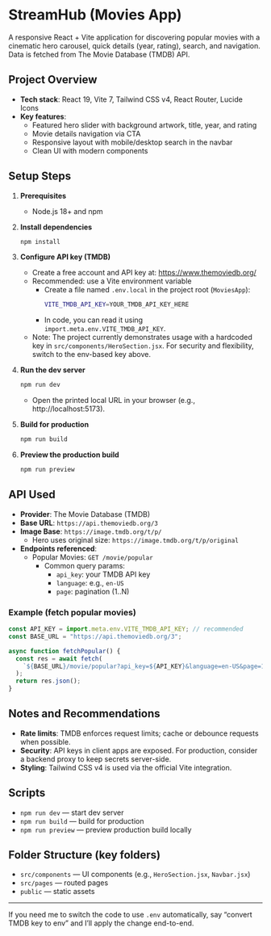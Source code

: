 # StreamHub (Movies App)

A responsive React + Vite application for discovering popular movies with a cinematic hero carousel, quick details (year, rating), search, and navigation. Data is fetched from The Movie Database (TMDB) API.

## Project Overview

- **Tech stack**: React 19, Vite 7, Tailwind CSS v4, React Router, Lucide Icons
- **Key features**:
  - Featured hero slider with background artwork, title, year, and rating
  - Movie details navigation via CTA
  - Responsive layout with mobile/desktop search in the navbar
  - Clean UI with modern components

## Setup Steps

1. **Prerequisites**

   - Node.js 18+ and npm

2. **Install dependencies**

   ```bash
   npm install
   ```

3. **Configure API key (TMDB)**

   - Create a free account and API key at: https://www.themoviedb.org/
   - Recommended: use a Vite environment variable
     - Create a file named `.env.local` in the project root (`MoviesApp`):
       ```bash
       VITE_TMDB_API_KEY=YOUR_TMDB_API_KEY_HERE
       ```
     - In code, you can read it using `import.meta.env.VITE_TMDB_API_KEY`.
   - Note: The project currently demonstrates usage with a hardcoded key in `src/components/HeroSection.jsx`. For security and flexibility, switch to the env-based key above.

4. **Run the dev server**

   ```bash
   npm run dev
   ```

   - Open the printed local URL in your browser (e.g., http://localhost:5173).

5. **Build for production**

   ```bash
   npm run build
   ```

6. **Preview the production build**
   ```bash
   npm run preview
   ```

## API Used

- **Provider**: The Movie Database (TMDB)
- **Base URL**: `https://api.themoviedb.org/3`
- **Image Base**: `https://image.tmdb.org/t/p/`
  - Hero uses original size: `https://image.tmdb.org/t/p/original`
- **Endpoints referenced**:
  - Popular Movies: `GET /movie/popular`
    - Common query params:
      - `api_key`: your TMDB API key
      - `language`: e.g., `en-US`
      - `page`: pagination (1..N)

### Example (fetch popular movies)

```js
const API_KEY = import.meta.env.VITE_TMDB_API_KEY; // recommended
const BASE_URL = "https://api.themoviedb.org/3";

async function fetchPopular() {
  const res = await fetch(
    `${BASE_URL}/movie/popular?api_key=${API_KEY}&language=en-US&page=1`
  );
  return res.json();
}
```

## Notes and Recommendations

- **Rate limits**: TMDB enforces request limits; cache or debounce requests when possible.
- **Security**: API keys in client apps are exposed. For production, consider a backend proxy to keep secrets server-side.
- **Styling**: Tailwind CSS v4 is used via the official Vite integration.

## Scripts

- `npm run dev` — start dev server
- `npm run build` — build for production
- `npm run preview` — preview production build locally

## Folder Structure (key folders)

- `src/components` — UI components (e.g., `HeroSection.jsx`, `Navbar.jsx`)
- `src/pages` — routed pages
- `public` — static assets

---

If you need me to switch the code to use `.env` automatically, say “convert TMDB key to env” and I’ll apply the change end-to-end.
